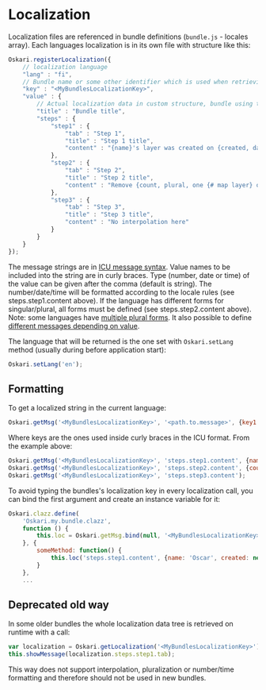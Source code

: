# Localization

Localization files are referenced in bundle definitions (`bundle.js` - locales array). Each languages localization is in its own file with structure like this:

```javascript
Oskari.registerLocalization({
    // localization language
    "lang" : "fi",
    // Bundle name or some other identifier which is used when retrieving this localization data
    "key" : "<MyBundlesLocalizationKey>",
    "value" : {
        // Actual localization data in custom structure, bundle using this data is responsible for interpreting the structure
        "title" : "Bundle title",
        "steps" : {
            "step1" : {
                "tab" : "Step 1",
                "title" : "Step 1 title",
                "content" : "{name}'s layer was created on {created, date}"
            },
            "step2" : {
                "tab" : "Step 2",
                "title" : "Step 2 title",
                "content" : "Remove {count, plural, one {# map layer} other {# map layers}}"
            },
            "step3" : {
                "tab" : "Step 3",
                "title" : "Step 3 title",
                "content" : "No interpolation here"
            }
        }
    }
});
```

The message strings are in [ICU message syntax](https://formatjs.io/guides/message-syntax/). Value names to be included into the string are in curly braces. Type (number, date or time) of the value can be given after the comma (default is string). The number/date/time will be formatted according to the locale rules (see steps.step1.content above). If the language has different forms for singular/plural, all forms must be defined (see steps.step2.content above). Note: some languages have [multiple plural forms](https://formatjs.io/guides/message-syntax/#plural-format). It also possible to define [different messages depending on value](https://formatjs.io/guides/message-syntax/#select-format).

The language that will be returned is the one set with `Oskari.setLang` method (usually during before application start):

```javascript
Oskari.setLang('en');
```

## Formatting

To get a localized string in the current language:

```javascript
Oskari.getMsg('<MyBundlesLocalizationKey>', '<path.to.message>', {key1: value1, key2: value2});
```
Where keys are the ones used inside curly braces in the ICU format. From the example above:

```javascript
Oskari.getMsg('<MyBundlesLocalizationKey>', 'steps.step1.content', {name: 'Oscar', created: new Date()});
Oskari.getMsg('<MyBundlesLocalizationKey>', 'steps.step2.content', {count: 4});
Oskari.getMsg('<MyBundlesLocalizationKey>', 'steps.step3.content');
```

To avoid typing the bundles's localization key in every localization call, you can bind the first argument and create an instance variable for it:

```javascript
Oskari.clazz.define(
    'Oskari.my.bundle.clazz',
    function () {
        this.loc = Oskari.getMsg.bind(null, '<MyBundlesLocalizationKey>');
    }, {
        someMethod: function() {
            this.loc('steps.step1.content', {name: 'Oscar', created: new Date()});
        }
    },
    ...
```


## Deprecated old way

In some older bundles the whole localization data tree is retrieved on runtime with a call:

```javascript
var localization = Oskari.getLocalization('<MyBundlesLocalizationKey>');
this.showMessage(localization.steps.step1.tab);
```

This way does not support interpolation, pluralization or number/time formatting and therefore should not be used in new bundles.